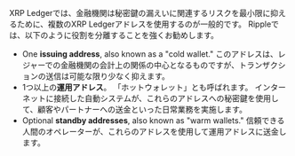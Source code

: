 XRP Ledgerでは、金融機関は秘密鍵の漏えいに関連するリスクを最小限に抑えるために、複数のXRP Ledgerアドレスを使用するのが一般的です。 Rippleでは、以下のように役割を分離することを強くお勧めします。

* One **issuing address**, also known as a "cold wallet." このアドレスは、レジャーでの金融機関の会計上の関係の中心となるものですが、トランザクションの送信は可能な限り少なく抑えます。 <!-- STYLE_OVERRIDE: cold wallet, wallet -->
* 1つ以上の**運用アドレス**。 「ホットウォレット」とも呼ばれます。 インターネットに接続した自動システムが、これらのアドレスへの秘密鍵を使用して、顧客やパートナーへの送金といった日常業務を実施します。 <!-- STYLE_OVERRIDE: hot wallet, wallet -->
* Optional **standby addresses**, also known as "warm wallets." 信頼できる人間のオペレーターが、これらのアドレスを使用して運用アドレスに送金します。 <!-- STYLE_OVERRIDE: warm wallet, wallet -->
